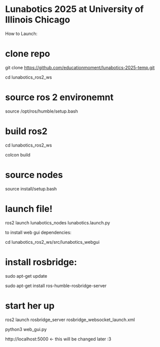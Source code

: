 # Lunabotics 2025 at University of Illinois Chicago

How to Launch:
# clone repo
git clone https://github.com/educationmoment/lunabotics-2025-temp.git

cd lunabotics_ros2_ws

# source ros 2 environemnt


source /opt/ros/humble/setup.bash

# build ros2


cd lunabotics_ros2_ws


colcon build 

# source nodes


source install/setup.bash

# launch file!


ros2 launch lunabotics_nodes lunabotics.launch.py


to install web gui dependencies:

cd lunabotics_ros2_ws/src/lunabotics_webgui

# install rosbridge:

sudo apt-get update

sudo apt-get install ros-humble-rosbridge-server

# start her up


ros2 launch rosbridge_server rosbridge_websocket_launch.xml


python3 web_gui.py


http://localhost:5000 <- this will be changed later :3
